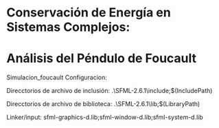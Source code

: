 # Conservación de Energía en Sistemas Complejos: 
# Análisis del Péndulo de Foucault

Simulacion_foucault
Configuracion:

Direcctorios de archivo de inclusión: .\SFML-2.6.1\include;$(IncludePath)

Direcctorios de archivo de biblioteca: .\SFML-2.6.1\lib;$(LibraryPath)

Linker/input: sfml-graphics-d.lib;sfml-window-d.lib;sfml-system-d.lib
